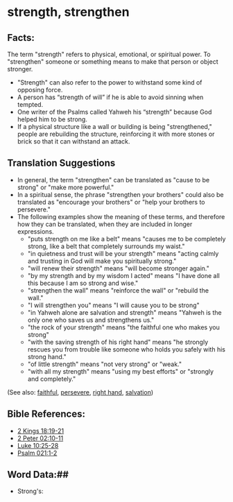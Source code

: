 # strength, strengthen #

## Facts: ##

The term "strength" refers to physical, emotional, or spiritual power. To "strengthen" someone or something means to make that person or object stronger.

* "Strength" can also refer to the power to withstand some kind of opposing force.
* A person has “strength of will” if he is able to avoid sinning when tempted.
* One writer of the Psalms called Yahweh his “strength” because God helped him to be strong.
* If a physical structure like a wall or building is being "strengthened," people are rebuilding the structure, reinforcing it with more stones or brick so that it can withstand an attack.

## Translation Suggestions ##

* In general, the term "strengthen" can be translated as "cause to be strong" or "make more powerful."
* In a spiritual sense, the phrase "strengthen your brothers" could also be translated as "encourage your brothers" or "help your brothers to persevere."
* The following examples show the meaning of these terms, and therefore how they can be translated, when they are included in longer expressions.
   * "puts strength on me like a belt" means "causes me to be completely strong, like a belt that completely surrounds my waist."
   * "in quietness and trust will be your strength" means "acting calmly and trusting in God will make you spiritually strong."
   * "will renew their strength" means "will become stronger again."
   * "by my strength and by my wisdom I acted" means "I have done all this because I am so strong and wise."
   * "strengthen the wall" means "reinforce the wall" or "rebuild the wall."
   * "I will strengthen you" means "I will cause you to be strong"
   * "in Yahweh alone are salvation and strength" means "Yahweh is the only one who saves us and strengthens us."
   * "the rock of your strength" means "the faithful one who makes you strong"
   * "with the saving strength of his right hand" means "he strongly rescues you from trouble like someone who holds you safely with his strong hand."
   * "of little strength" means "not very strong" or "weak."
   * "with all my strength" means "using my best efforts" or "strongly and completely."

(See also: [faithful](../kt/faithful.md), [persevere](../other/perseverance.md), [right hand](../kt/righthand.md), [salvation](../kt/salvation.md))

## Bible References: ##

* [2 Kings 18:19-21](rc://en/tn/help/2ki/18/19)
* [2 Peter 02:10-11](rc://en/tn/help/2pe/02/10)
* [Luke 10:25-28](rc://en/tn/help/luk/10/25)
* [Psalm 021:1-2](rc://en/tn/help/psa/021/001)

## Word Data:##

* Strong's: 

